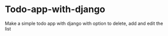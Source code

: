 # Todo-app-with-django
Make a simple todo app with django with option to delete, add and edit the list 
